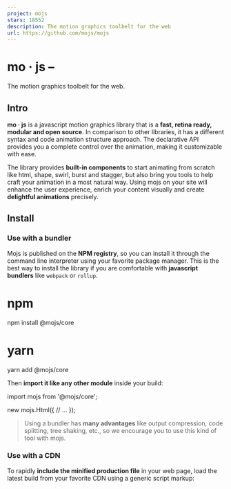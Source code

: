 ```yaml
---
project: mojs
stars: 18552
description: The motion graphics toolbelt for the web
url: https://github.com/mojs/mojs
---
```


mo · js –
=========

The motion graphics toolbelt for the web.

Intro
-----

**mo · js** is a javascript motion graphics library that is a **fast, retina ready, modular and open source**. In comparison to other libraries, it has a different syntax and code animation structure approach. The declarative API provides you a complete control over the animation, making it customizable with ease.

The library provides **built-in components** to start animating from scratch like html, shape, swirl, burst and stagger, but also bring you tools to help craft your animation in a most natural way. Using mojs on your site will enhance the user experience, enrich your content visually and create **delightful animations** precisely.

Install
-------

### Use with a bundler

Mojs is published on the **NPM registry**, so you can install it through the command line interpreter using your favorite package manager. This is the best way to install the library if you are comfortable with **javascript bundlers** like `webpack` or `rollup`.

# npm
npm install @mojs/core

# yarn
yarn add @mojs/core

Then **import it like any other module** inside your build:

import mojs from '@mojs/core';

new mojs.Html({
  // ...
});

> Using a bundler has **many advantages** like output compression, code splitting, tree shaking, etc., so we encourage you to use this kind of tool with mojs.

### Use with a CDN

To rapidly **include the minified production file** in your web page, load the latest build from your favorite CDN using a generic script markup:

<!-- unpkg -->
<script src\="https://unpkg.com/@mojs/core"\></script\>

<!-- jsdelivr -->
<script src\="https://cdn.jsdelivr.net/npm/@mojs/core"\></script\>

Then instanciate using:

<script\>
  new mojs.Html({
    // ...
  });
</script\>

> By default, if no one is specified, the CDN will automatically target the **@latest** version of mojs and load the **UMD build** from `dist/mo.umd.js`.

User guide
----------

The base documentation you need to get started with mojs.

-   Get started
-   @mojs/player
-   @mojs/curve-editor
-   @mojs/timeline-editor

Learn
-----

Discover the amazing things that mojs can do!

-   Shape & Swirl _(Tutorial)_
-   Burst _(Tutorial)_
-   Icon animations powered by mo.js _(Codrops tutorial)_
-   An Introduction to mo.js _(CSS tricks tutorial)_
-   Playing with @mojs/player and @mojs/curve-editor _(Vimeo video)_
-   Web animations and mo.js _(Youtube video)_

Developer
---------

Get technical informations, open an issue/pull request or join the (amazing) community!

-   API documentation
-   Github
-   Slack workspace _(Not in the workspace yet? Use the invite link 🔓)_

Showcase
--------

-   Motion Graphics for the Web
-   Bubble Layout
-   Sleepy Mole
-   Animocons
-   Love or Hate Modal
-   Mograph
-   Word Reveal
-   Jump and Squash
-   Physical Balls
-   Dust Trail
-   Bubble Modal
-   Bubbles
-   Blast _(click to see)_
-   Simple Burst _(click to see)_
-   Dusty Burst _(click to see)_
-   Twitter Fav _(click to see)_
-   Twitter Fav (stars) _(click to see)_
-   Twitter Fav Firework _(click to see)_
-   Simple Ripple _(click to see)_

Browser support
---------------

-   Chrome 49+
-   Firefox 70+
-   Opera 36+
-   Safari 8+
-   Edge 79+

> Many other browsers may work, but are not extensively tested.

Maintainers
-----------

Since 2019, mojs ecosystem is **maintained and developed** by:

-   Xavier Foucrier
-   Jonas Sandstedt

Contribute
----------

If you want to report a bug or request a new feature/improvement, please **read the project contributors guidelines before**. Thanks for taking time to contribute.
